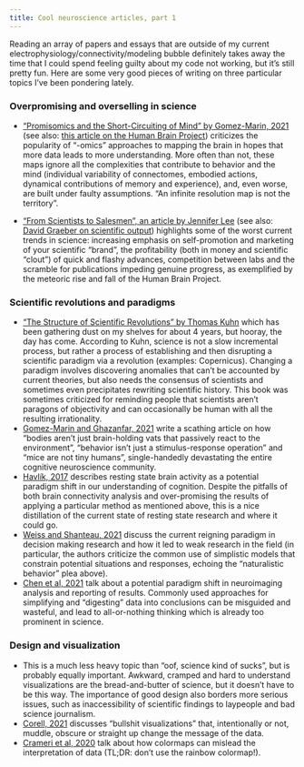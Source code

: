 ```yaml
---
title: Cool neuroscience articles, part 1
---
```


Reading an array of papers and essays that are outside of my current electrophysiology/connectivity/modeling bubble definitely takes away the time that I could spend feeling guilty about my code not working, but it’s still pretty fun. Here are some very good pieces of writing on three particular topics I’ve been pondering lately.

### Overpromising and overselling in science

- [“Promisomics and the Short-Circuiting of Mind” by Gomez-Marin, 2021](https://www.eneuro.org/content/8/2/ENEURO.0521-20.2021/tab-article-info) (see also: [this article on the Human Brain Project](https://www.scientificamerican.com/article/why-the-human-brain-project-went-wrong-and-how-to-fix-it/)) criticizes the popularity of “-omics” approaches to mapping the brain in hopes that more data leads to more understanding. More often than not, these maps ignore all the complexities that contribute to behavior and the mind (individual variability of connectomes, embodied actions, dynamical contributions of memory and experience), and, even worse, are built under faulty assumptions. “An infinite resolution map is not the territory”. 

- [“From Scientists to Salesmen”, an article by Jennifer Lee](https://magazine.scienceforthepeople.org/vol24-2-dont-be-evil/from-scientists-to-salesmen/) (see also: [David Graeber on scientific output](https://thebaffler.com/salvos/of-flying-cars-and-the-declining-rate-of-profit)) highlights some of the worst current trends in science: increasing emphasis on self-promotion and marketing of your scientific “brand”, the profitability (both in money and scientific “clout”) of quick and flashy advances, competition between labs and the scramble for publications impeding genuine progress, as exemplified by the meteoric rise and fall of the Human Brain Project.

### Scientific revolutions and paradigms

- [“The Structure of Scientific Revolutions” by Thomas Kuhn](https://en.wikipedia.org/wiki/The_Structure_of_Scientific_Revolutions) which has been gathering dust on my shelves for about 4 years, but hooray, the day has come. According to Kuhn, science is not a slow incremental process, but rather a process of establishing and then disrupting a scientific paradigm via a revolution (examples: Copernicus). Changing a paradigm involves discovering anomalies that can’t be accounted by current theories, but also needs the consensus of scientists and sometimes even precipitates rewriting scientific history. This book was sometimes criticized for reminding people that scientists aren’t paragons of objectivity and can occasionally be human with all the resulting irrationality.
- [Gomez-Marin and Ghazanfar, 2021](https://www.sciencedirect.com/science/article/pii/S0896627319307901) write a scathing article on how “bodies aren’t just brain-holding vats that passively react to the environment”, “behavior isn’t just a stimulus-response operation” and “mice are not tiny humans”, single-handedly devastating the entire cognitive neuroscience community.
- [Havlík, 2017](https://www.frontiersin.org/articles/10.3389/fnsys.2017.00007/full) describes resting state brain activity as a potential paradigm shift in our understanding of cognition. Despite the pitfalls of both brain connectivity analysis and over-promising the results of applying a particular method as mentioned above, this is a nice distillation of the current state of resting state research and where it could go.
- [Weiss and Shanteau, 2021](https://pubmed.ncbi.nlm.nih.gov/34508955/) discuss the current reigning paradigm in decision making research and how it led to weak research in the field (in particular, the authors criticize the common use of simplistic models that constrain potential situations and responses, echoing the “naturalistic behavior” plea above).
- [Chen et al, 2021](https://www.biorxiv.org/content/10.1101/2021.05.09.443246v2.full.pdf) talk about a potential paradigm shift in neuroimaging analysis and reporting of results. Commonly used approaches for simplifying and “digesting” data into conclusions can be misguided and wasteful, and lead to all-or-nothing thinking which is already too prominent in science.

### Design and visualization

- This is a much less heavy topic than “oof, science kind of sucks”, but is probably equally important. Awkward, cramped and hard to understand visualizations are the bread-and-butter of science, but it doesn’t have to be this way. The importance of good design also borders more serious issues, such as inaccessibility of scientific findings to laypeople and bad science journalism.
- [Corell, 2021](https://arxiv.org/abs/2109.12975) discusses “bullshit visualizations” that, intentionally or not, muddle, obscure or straight up change the message of the data.
- [Crameri et al, 2020](https://www.nature.com/articles/s41467-020-19160-7) talk about how colormaps can mislead the interpretation of data (TL;DR: don’t use the rainbow colormap!).


